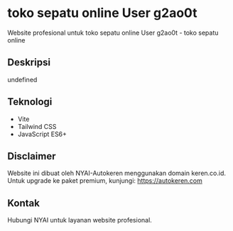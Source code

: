 # toko sepatu online User g2ao0t

Website profesional untuk toko sepatu online User g2ao0t - toko sepatu online

## Deskripsi
undefined

## Teknologi
- Vite
- Tailwind CSS
- JavaScript ES6+

## Disclaimer
Website ini dibuat oleh NYAI-Autokeren menggunakan domain keren.co.id.
Untuk upgrade ke paket premium, kunjungi: https://autokeren.com

## Kontak
Hubungi NYAI untuk layanan website profesional.
